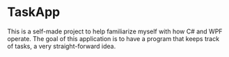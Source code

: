 # TaskApp
This is a self-made project to help familiarize myself with how C# and WPF operate. The goal of this application is to have a program that keeps track of tasks, a very straight-forward idea.
